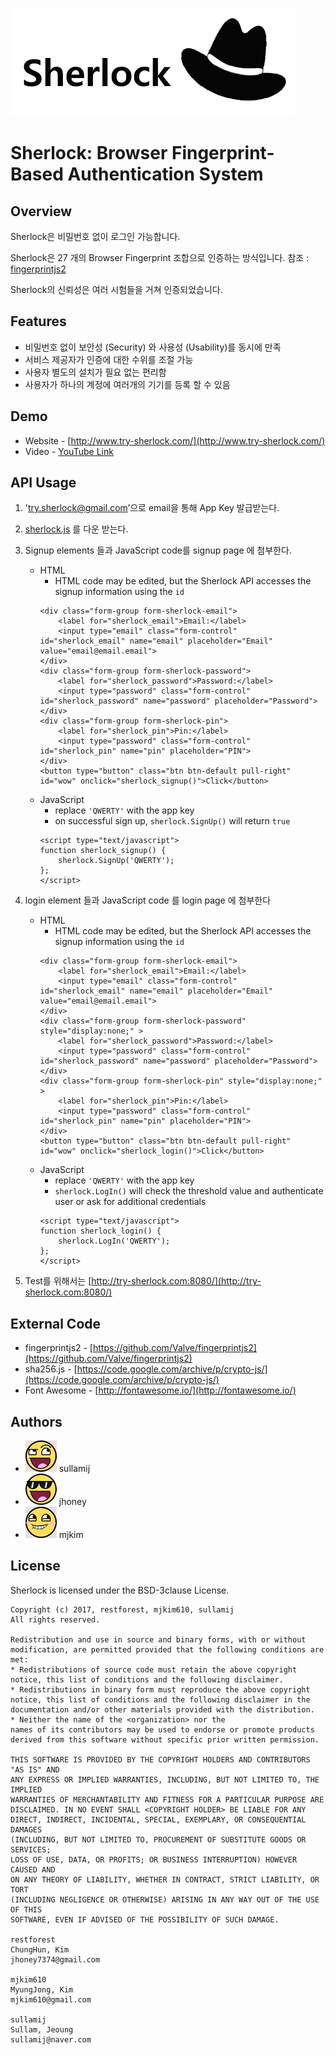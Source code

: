 ![Sherlock](static/img/sherlock-logo.png)
# Sherlock: Browser Fingerprint-Based Authentication System

## Overview
Sherlock은 비밀번호 없이 로그인 가능합니다.

Sherlock은 27 개의 Browser Fingerprint 조합으로 인증하는 방식입니다.
참조 : [fingerprintjs2](https://github.com/Valve/fingerprintjs2)

Sherlock의 신뢰성은 여러 시험들을 거쳐 인증되었습니다.

## Features
- 비밀번호 없이 보안성 (Security) 와 사용성 (Usability)를 동시에 만족
- 서비스 제공자가 인증에 대한 수위를 조절 가능
- 사용자 별도의 설치가 필요 없는 편리함
- 사용자가 하나의 계정에 여러개의 기기를 등록 할 수 있음

## Demo
- Website - [http://www.try-sherlock.com/](http://www.try-sherlock.com/)
- Video - [YouTube Link](https://youtu.be/Aj9xxVyO2Y8)

## API Usage
1. 'try.sherlock@gmail.com’으로 email을 통해 App Key 발급받는다.
2. [sherlock.js](https://github.com/mjkim610/sherlock/blob/master/static/js/sherlock.js) 를 다운 받는다.
3. Signup elements 들과 JavaScript code를 signup page 에 첨부한다.

    - HTML
        - HTML code may be edited, but the Sherlock API accesses the signup information using the `id`
        ```
        <div class="form-group form-sherlock-email">
            <label for="sherlock_email">Email:</label>
            <input type="email" class="form-control" id="sherlock_email" name="email" placeholder="Email" value="email@email.email">
        </div>
        <div class="form-group form-sherlock-password">
            <label for="sherlock_password">Password:</label>
            <input type="password" class="form-control" id="sherlock_password" name="password" placeholder="Password">
        </div>
        <div class="form-group form-sherlock-pin">
            <label for="sherlock_pin">Pin:</label>
            <input type="password" class="form-control" id="sherlock_pin" name="pin" placeholder="PIN">
        </div>
        <button type="button" class="btn btn-default pull-right" id="wow" onclick="sherlock_signup()">Click</button>
        ```
    - JavaScript
        - replace `'QWERTY'` with the app key
        - on successful sign up, `sherlock.SignUp()` will return `true`
        ```
        <script type="text/javascript">
        function sherlock_signup() {
            sherlock.SignUp('QWERTY');
        };
        </script>
        ```

4. login element 들과 JavaScript code 를 login page 에 첨부한다
    - HTML
        - HTML code may be edited, but the Sherlock API accesses the signup information using the `id`
        ```
        <div class="form-group form-sherlock-email">
            <label for="sherlock_email">Email:</label>
            <input type="email" class="form-control" id="sherlock_email" name="email" placeholder="Email" value="email@email.email">
        </div>
        <div class="form-group form-sherlock-password" style="display:none;" >
            <label for="sherlock_password">Password:</label>
            <input type="password" class="form-control" id="sherlock_password" name="password" placeholder="Password">
        </div>
        <div class="form-group form-sherlock-pin" style="display:none;" >
            <label for="sherlock_pin">Pin:</label>
            <input type="password" class="form-control" id="sherlock_pin" name="pin" placeholder="PIN">
        </div>
        <button type="button" class="btn btn-default pull-right" id="wow" onclick="sherlock_login()">Click</button>
         ```
    - JavaScript
        - replace `'QWERTY'` with the app key
        - `sherlock.LogIn()` will check the threshold value and authenticate user or ask for additional credentials
        ```
        <script type="text/javascript">
        function sherlock_login() {
            sherlock.LogIn('QWERTY');
        };
        </script>
        ```

5. Test를 위해서는 [http://try-sherlock.com:8080/](http://try-sherlock.com:8080/)

## External Code
- fingerprintjs2 -  [https://github.com/Valve/fingerprintjs2](https://github.com/Valve/fingerprintjs2)
- sha256.js -  [https://code.google.com/archive/p/crypto-js/](https://code.google.com/archive/p/crypto-js/)
- Font Awesome -  [http://fontawesome.io/](http://fontawesome.io/)

## Authors
- ![sullamij](static/img/team/1-small.jpg) sullamij
- ![jhoney](static/img/team/2-small.jpg) jhoney
- ![mjkim](static/img/team/3-small.jpg) mjkim

## License
Sherlock is licensed under the BSD-3clause License.

```
Copyright (c) 2017, restforest, mjkim610, sullamij
All rights reserved.

Redistribution and use in source and binary forms, with or without
modification, are permitted provided that the following conditions are met:
* Redistributions of source code must retain the above copyright
notice, this list of conditions and the following disclaimer.
* Redistributions in binary form must reproduce the above copyright
notice, this list of conditions and the following disclaimer in the
documentation and/or other materials provided with the distribution.
* Neither the name of the <organization> nor the
names of its contributors may be used to endorse or promote products
derived from this software without specific prior written permission.

THIS SOFTWARE IS PROVIDED BY THE COPYRIGHT HOLDERS AND CONTRIBUTORS "AS IS" AND
ANY EXPRESS OR IMPLIED WARRANTIES, INCLUDING, BUT NOT LIMITED TO, THE IMPLIED
WARRANTIES OF MERCHANTABILITY AND FITNESS FOR A PARTICULAR PURPOSE ARE
DISCLAIMED. IN NO EVENT SHALL <COPYRIGHT HOLDER> BE LIABLE FOR ANY
DIRECT, INDIRECT, INCIDENTAL, SPECIAL, EXEMPLARY, OR CONSEQUENTIAL DAMAGES
(INCLUDING, BUT NOT LIMITED TO, PROCUREMENT OF SUBSTITUTE GOODS OR SERVICES;
LOSS OF USE, DATA, OR PROFITS; OR BUSINESS INTERRUPTION) HOWEVER CAUSED AND
ON ANY THEORY OF LIABILITY, WHETHER IN CONTRACT, STRICT LIABILITY, OR TORT
(INCLUDING NEGLIGENCE OR OTHERWISE) ARISING IN ANY WAY OUT OF THE USE OF THIS
SOFTWARE, EVEN IF ADVISED OF THE POSSIBILITY OF SUCH DAMAGE.

restforest
ChungHun, Kim
jhoney7374@gmail.com

mjkim610
MyungJong, Kim
mjkim610@gmail.com

sullamij
Sullam, Jeoung
sullamij@naver.com

```
